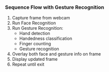 ### Sequence Flow with Gesture Recognition

1. Capture frame from webcam  
2. Run Face Recognition  
3. Run Gesture Recognition:
   - Hand detection
   - Handedness classification
   - Finger counting
   - Gesture recognition  
4. Overlay both face and gesture info on frame  
5. Display updated frame  
6. Repeat until exit  

